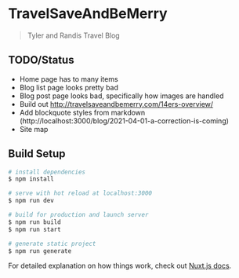 # TravelSaveAndBeMerry

> Tyler and Randis Travel Blog

## TODO/Status

-   Home page has to many items
-   Blog list page looks pretty bad
-   Blog post page looks bad, specifically how images are handled
-   Build out http://travelsaveandbemerry.com/14ers-overview/
-   Add blockquote styles from markdown (http://localhost:3000/blog/2021-04-01-a-correction-is-coming)
-   Site map

## Build Setup

```bash
# install dependencies
$ npm install

# serve with hot reload at localhost:3000
$ npm run dev

# build for production and launch server
$ npm run build
$ npm run start

# generate static project
$ npm run generate
```

For detailed explanation on how things work, check out [Nuxt.js docs](https://nuxtjs.org).
